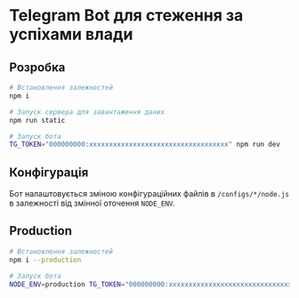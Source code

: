 # Telegram Bot для стеження за успіхами влади

## Розробка

```sh
# Встановлення залежностей
npm i

# Запуск сервера для завантаження даних
npm run static

# Запуск бота
TG_TOKEN="000000000:xxxxxxxxxxxxxxxxxxxxxxxxxxxxxxxxxxx" npm run dev
```

## Конфігурація

Бот налаштовується зміною конфігураційних файлів в `/configs/*/node.js` в залежності від змінної оточення `NODE_ENV`.

## Production

```sh
# Встановлення залежностей
npm i --production

# Запуск бота
NODE_ENV=production TG_TOKEN="000000000:xxxxxxxxxxxxxxxxxxxxxxxxxxxxxxxxxxx" node index.js
```

